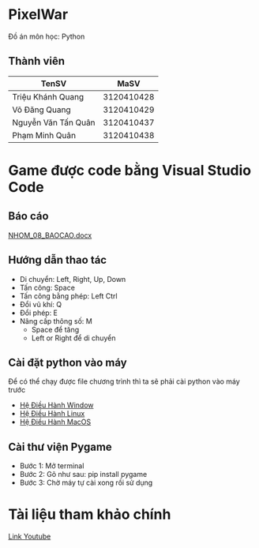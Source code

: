 # PixelWar
Đồ án môn học: Python

## Thành viên
| TenSV               | MaSV       |
|---------------------|------------|
| Triệu Khánh Quang   | 3120410428 |
| Võ Đăng Quang       | 3120410429 |
| Nguyễn Văn Tấn Quân | 3120410437 |
| Phạm Minh Quân      | 3120410438 |

# Game được code bằng Visual Studio Code

## Báo cáo
[NHOM_08_BAOCAO.docx](https://github.com/QuangVo11311/PixelWar-Project/blob/main/Document/NHOM_08_BAOCAO.docx)

## Hướng dẫn thao tác
- Di chuyển: Left, Right, Up, Down
- Tấn công: Space
- Tấn công bằng phép: Left Ctrl
- Đổi vũ khí: Q
- Đổi phép: E
- Nâng cấp thông số: M
    - Space để tăng
    - Left or Right để di chuyển

## Cài đặt python vào máy
Để có thể chạy được file chương trình thì ta sẽ phải cài python vào máy trước

- [Hệ Điều Hành Window](https://www.geeksforgeeks.org/how-to-install-python-on-windows/)
- [Hệ Điều Hành Linux](https://www.geeksforgeeks.org/how-to-install-python-on-linux/)
- [Hệ Điều Hành MacOS](https://www.geeksforgeeks.org/how-to-download-and-install-python-latest-version-on-macos-mac-os-x/)

## Cài thư viện Pygame
- Bước 1: Mở terminal
- Bước 2: Gõ như sau: pip install pygame
- Bước 3: Chờ máy tự cài xong rồi sử dụng

# Tài liệu tham khảo chính
[Link Youtube](https://youtu.be/QU1pPzEGrqw?si=QJuEe3Pp0nt29qjJ)
